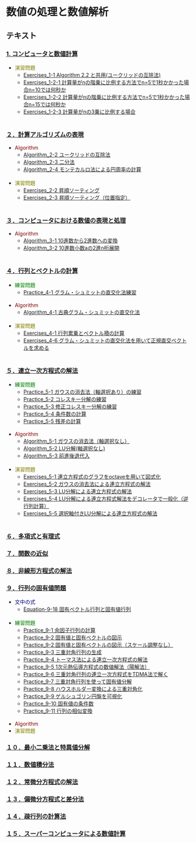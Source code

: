 # 数値の処理と数値解析
## テキスト
### [1. コンピュータと数値計算](Text/C.01)
* <font color="olive">演習問題</font>
	* [Exercises_1-1 Algorithm 2.2 と共用(ユークリッドの互除法)](Text/C.01/Exercises_1-1.py)
	* [Exercises_1-2-1 計算量がnの階乗に比例する方法でn=5で1秒かかった場合n=10では何秒か](Text/C.01/Exercises_1-2-1.py)
	* [Exercises_1-2-2 計算量がnの階乗に比例する方法でn=5で1秒かかった場合n=15では何秒か](Text/C.01/Exercises_1-2-2.py)
	* [Exercises_1-2-3 計算量がnの3乗に比例する場合](Text/C.01/Exercises_1-2-3.py)
	<br>
	
### [２．計算アルゴリズムの表現](Text/C.02)
* <font color="maroon">Algorithm</font>
	* [Algorithm_2-2 ユークリッドの互除法](Text/C.02/Algorithm_2-2.py)
	* [Algorithm_2-3 二分法](Text/C.02/Algorithm_2-3.py)
	* [Algorithm_2-4 モンテカルロ法による円周率の計算](Text/C.02/Algorithm_2-4.py)
	<br>
* <font color="olive">演習問題</font>
	* [Exercises_2-2 昇順ソーティング](Text/C.02/Exercises_2-2.py)
	* [Exercises_2-3 昇順ソーティング（位置指定）](Text/C.02/Exercises_2-3.py)
	<br>	

### [３．コンピュータにおける数値の表現と処理](Text/C.03)
* <font color="maroon">Algorithm</font>
	* [Algorithm_3-1 10進数から2進数への変換](Text/C.03/Algorithm_3-1.py)
 	* [Algorithm_3-2 10進数小数aの2進n桁展開](Text/C.03/Algorithm_3-2.py)
	<br>

### [４．行列とベクトルの計算](Text/C.04)
* <font color="green">練習問題</font>
	* [Practice_4-1 グラム・シュミットの直交化法練習](Text/C.04/Practice_4-1.py)
	<br>
* <font color="maroon">Algorithm</font>
	* [Algorithm_4-1 古典グラム・シュミットの直交化法](Text/C.04/Algorithm_4-1.py)
	<br>
* <font color="olive">演習問題</font>
	* [Exercises_4-1 行列累乗とベクトル積の計算](Text/C.04/Exercises_4-1.py)
	* [Exercises_4-6 グラム・シュミットの直交化法を用いて正規直交ベクトルを求める](Text/C.04/Exercises_4-6.py)
	<br>
	
### [５．連立一次方程式の解法](Text/C.05)
* <font color="green">練習問題</font>
	* [Practice_5-1 ガウスの消去法（軸選択あり）の練習](Text/C.05/Practice_5-1.py)
	* [Practice_5-2 コレスキー分解の練習](Text/C.05/Practice_5-2.py)
	* [Practice_5-3 修正コレスキー分解の練習](Text/C.05/Practice_5-3.py)
	* [Practice_5-4 条件数の計算](Text/C.05/Practice_5-4.py)
	* [Practice_5-5 残差の計算](Text/C.05/Practice_5-5.py)
	<br>
* <font color="maroon">Algorithm</font>
	* [Algorithm_5-1 ガウスの消去法（軸選択なし）](Text/C.05/Algorithm_5-1.py)
	* [Algorithm_5-2 LU分解(軸選択なし)](Text/C.05/Algorithm_5-2.py)
	* [Algorithm_5-3 前進後退代入](Text/C.05/Algorithm_5-3.py)
	<br>
* <font color="olive">演習問題</font>
	* [Exercises_5-1 連立方程式のグラフをoctaveを用いて図式化](Text/C.05/Exercises_5-1.py)
	* [Exercises_5-2 ガウスの消去法による連立方程式の解法](Text/C.05/Exercises_5-2.py)
	* [Exercises_5-3 LU分解による連立方程式の解法](Text/C.05/Exercises_5-3.py)
	* [Exercises_5-4 LU分解による連立方程式解法をデコレータで一般化（逆行列計算）](Text/C.05/Exercises_5-4.py)
	* [Exercises_5-5 選択軸付きLU分解による連立方程式の解法](Text/C.05/Exercises_5-5.py)
	<br>

### [６．多項式と有理式](Text/C.06)

### [７．関数の近似](Text/C.07)

### [８．非線形方程式の解法](Text/C.08)
	
### [９．行列の固有値問題](Text/C.09)
* <font color="navy">文中の式</font>
	* [Equation-9-18 固有ベクトル行列と固有値行列](Text/C.09/Equation_9-18.py)
	<br>
* <font color="green">練習問題</font>
	* [Practice_9-1 余因子行列の計算](Text/C.09/Practice_9-1.py)
	* [Practice_9-2 固有値と固有ベクトルの図示](Text/C.09/Practice_9-2.py)
	* [Practice_9-2 固有値と固有ベクトルの図示（スケール調整なし）](Text/C.09/Practice_9-2-scale.py)
	* [Practice_9-3 三重対角行列の生成](Text/C.09/Practice_9-3.py)
	* [Practice_9-4 トーマス法による連立一次方程式の解法](Text/C.09/Practice_9-4.py)
	* [Practice_9-5 1次元熱伝導方程式の数値解法（陽解法）](Text/C.09/Practice_9-5.py)
	* [Practice_9-6 三重対角行列の連立一次方程式をTDMA法で解く](Text/C.09/Practice_9-6.py)
	* [Practice_9-7 三重対角行列を使って固有値分解](Text/C.09/Practice_9-7.py)
	* [Practice_9-8 ハウスホルダー変換による三重対角化](Text/C.09/Practice_9-8.py)
	* [Practice_9-9 ゲルシュゴリン円盤を可視化](Text/C.09/Practice_9-9.py)
	* [Practice_9-10 固有値の条件数](Text/C.09/Practice_9-10.py)
	* [Practice_9-11 行列の相似変換](Text/C.09/Practice_9-11.py)
	<br>
* <font color="maroon">Algorithm</font>
	<br>
* <font color="olive">演習問題</font>
	<br>

### [１０．最小二乗法と特異値分解](Text/C.10)

### [１１．数値積分法](Text/C.11)

### [１２．常微分方程式の解法](Text/C.12)

### [１３．偏微分方程式と差分法](Text/C.13)

### [１４．疎行列の計算法](Text/C.14)

### [１５．スーパーコンピュータによる数値計算](Text/C.15)
